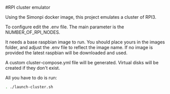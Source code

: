 #RPI cluster emulator

Using the Simonpi docker image, this project emulates a cluster of RPI3.

To configure edit the .env file. The main parameter is the NUMBER_OF_RPI_NODES.

It needs a base raspbian image to run. You should place yours in the images folder, and adjust the .env file to reflect the image name.
If no image is provided the latest raspbian will be downloaded and used.

A custom cluster-compose.yml file will be generated. Virtual disks will be created if they don't exist.

All you have to do is run:
```bash
. ./launch-cluster.sh
```
